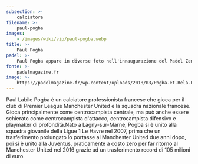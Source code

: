 ```yaml
---
subsection: >-
    calciatore
filename: >-
    paul-pogba
images:
    - /images/wiki/vip/paul-pogba.webp
title: >-
    Paul Pogba
padel: >-
    Paul Pogba appare in diverse foto nell'innaugurazione del Padel Zenter di Ibra, insieme alla leggenda Fernando Belasteguin.
fonte: >-
    padelmagazine.fr
image: >-
    https://padelmagazine.fr/wp-content/uploads/2018/03/Pogba-et-Bela-Padel.jpg
---
```

Paul Labile Pogba è un calciatore professionista francese che gioca per il club di Premier League Manchester United e la squadra nazionale francese. Gioca principalmente come centrocampista centrale, ma può anche essere schierato come centrocampista d'attacco, centrocampista difensivo e playmaker di profondità.Nato a Lagny-sur-Marne, Pogba si è unito alla squadra giovanile della Ligue 1 Le Havre nel 2007, prima che un trasferimento prolungato lo portasse al Manchester United due anni dopo, poi si è unito alla Juventus, praticamente a costo zero per far ritorno al Manchester United nel 2016 grazie ad un trasferimento record di 105 milioni di euro.